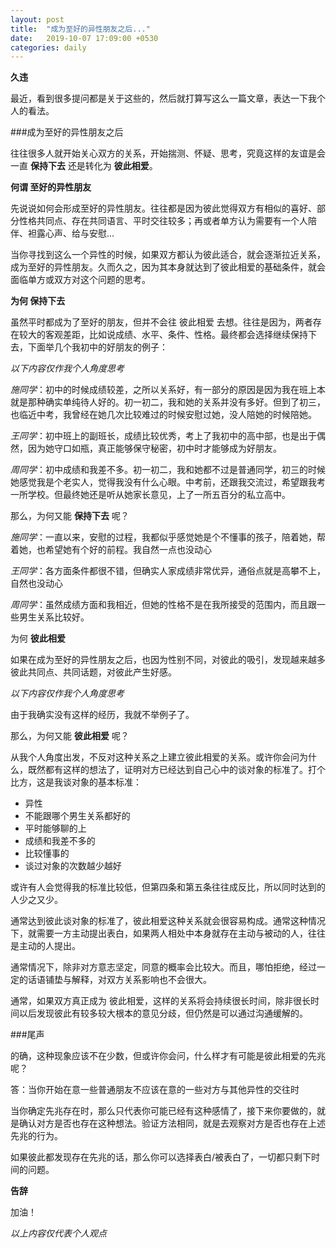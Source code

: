 ```yaml
---
layout: post
title:  "成为至好的异性朋友之后..."
date:   2019-10-07 17:09:00 +0530
categories: daily
---
```

**久违**

最近，看到很多提问都是关于这些的，然后就打算写这么一篇文章，表达一下我个人的看法。

###成为至好的异性朋友之后

往往很多人就开始关心双方的关系，开始揣测、怀疑、思考，究竟这样的友谊是会一直 **保持下去** 还是转化为 **彼此相爱**。

**何谓 至好的异性朋友**

先说说如何会形成至好的异性朋友。往往都是因为彼此觉得双方有相似的喜好、部分性格共同点、存在共同语言、平时交往较多；再或者单方认为需要有一个人陪伴、袒露心声、给与安慰...

当你寻找到这么一个异性的时候，如果双方都认为彼此适合，就会逐渐拉近关系，成为至好的异性朋友。久而久之，因为其本身就达到了彼此相爱的基础条件，就会面临单方或双方对这个问题的思考。

**为何 保持下去**

虽然平时都成为了至好的朋友，但并不会往 彼此相爱 去想。往往是因为，两者存在较大的客观差距，比如说成绩、水平、条件、性格。最终都会选择继续保持下去，下面举几个我初中的好朋友的例子：

*以下内容仅作我个人角度思考*

*施同学*：初中的时候成绩较差，之所以关系好，有一部分的原因是因为我在班上本就是那种确实单纯待人好的。初一初二，我和她的关系并没有多好。但到了初三，也临近中考，我曾经在她几次比较难过的时候安慰过她，没人陪她的时候陪她。

*王同学*：初中班上的副班长，成绩比较优秀，考上了我初中的高中部，也是出于偶然，因为她守口如瓶，真正能够保守秘密，初中时才能够成为好朋友。

*周同学*：初中成绩和我差不多。初一初二，我和她都不过是普通同学，初三的时候她感觉我是个老实人，觉得我没有什么心眼。中考前，还跟我交流过，希望跟我考一所学校。但最终她还是听从她家长意见，上了一所五百分的私立高中。

那么，为何又能 **保持下去** 呢？

*施同学*：一直以来，安慰的过程，我都似乎感觉她是个不懂事的孩子，陪着她，帮着她，也希望她有个好的前程。我自然一点也没动心

*王同学*：各方面条件都很不错，但确实人家成绩非常优异，通俗点就是高攀不上，自然也没动心

*周同学*：虽然成绩方面和我相近，但她的性格不是在我所接受的范围内，而且跟一些男生关系比较好。

为何 **彼此相爱**

如果在成为至好的异性朋友之后，也因为性别不同，对彼此的吸引，发现越来越多彼此共同点、共同话题，对彼此产生好感。

*以下内容仅作我个人角度思考*

由于我确实没有这样的经历，我就不举例子了。

那么，为何又能 **彼此相爱** 呢？

从我个人角度出发，不反对这种关系之上建立彼此相爱的关系。或许你会问为什么，既然都有这样的想法了，证明对方已经达到自己心中的谈对象的标准了。打个比方，这是我谈对象的基本标准：

* 异性
* 不能跟哪个男生关系都好的
* 平时能够聊的上
* 成绩和我差不多的
* 比较懂事的
* 谈过对象的次数越少越好

或许有人会觉得我的标准比较低，但第四条和第五条往往成反比，所以同时达到的人少之又少。

通常达到彼此谈对象的标准了，彼此相爱这种关系就会很容易构成。通常这种情况下，就需要一方主动提出表白，如果两人相处中本身就存在主动与被动的人，往往是主动的人提出。

通常情况下，除非对方意志坚定，同意的概率会比较大。而且，哪怕拒绝，经过一定的话语铺垫与解释，对双方关系影响也不会很大。

通常，如果双方真正成为 彼此相爱，这样的关系将会持续很长时间，除非很长时间以后发现彼此有较多较大根本的意见分歧，但仍然是可以通过沟通缓解的。

###尾声

的确，这种现象应该不在少数，但或许你会问，什么样才有可能是彼此相爱的先兆呢？

答：当你开始在意一些普通朋友不应该在意的一些对方与其他异性的交往时

当你确定先兆存在时，那么只代表你可能已经有这种感情了，接下来你要做的，就是确认对方是否也存在这种想法。验证方法相同，就是去观察对方是否也存在上述先兆的行为。

如果彼此都发现存在先兆的话，那么你可以选择表白/被表白了，一切都只剩下时间的问题。

**告辞**

加油！

*以上内容仅代表个人观点*

<!--
	我
	-->